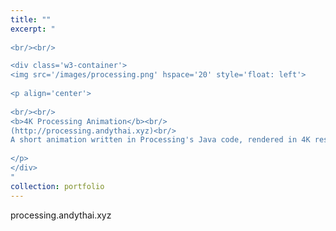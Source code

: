 ```yaml
---
title: ""
excerpt: "  
  
<br/><br/>

<div class='w3-container'>
<img src='/images/processing.png' hspace='20' style='float: left'>
  
<p align='center'>
  
<br/><br/>
<b>4K Processing Animation</b><br/>
(http://processing.andythai.xyz)<br/>
A short animation written in Processing's Java code, rendered in 4K resolution.<br/>
  
</p>
</div>
"
collection: portfolio
---
```


processing.andythai.xyz
